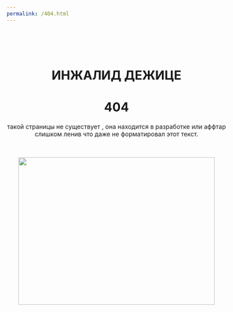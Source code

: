 ```yaml
--- 
permalink: /404.html
---
```

<p>&nbsp;</p>
<p>&nbsp;</p>
<h1 style="text-align: center;"><strong>ИНЖАЛИД ДЕЖИЦЕ</strong></h1>
<h1 style="text-align: center;"><strong>404</strong></h1>
<p style="text-align: center;">такой страницы не существует , она находится в разработке или аффтар слишком ленив что даже не форматировал этот текст.</p>
<p>&nbsp;</p>
<p style="text-align: center;"><img src="https://dmeerev.github.io/images/kokovin_dance.gif" alt="" width="450" height="338" /></p>